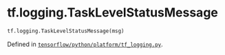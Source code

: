 <div itemscope itemtype="http://developers.google.com/ReferenceObject">
<meta itemprop="name" content="tf.logging.TaskLevelStatusMessage" />
<meta itemprop="path" content="Stable" />
</div>

# tf.logging.TaskLevelStatusMessage

``` python
tf.logging.TaskLevelStatusMessage(msg)
```



Defined in [`tensorflow/python/platform/tf_logging.py`](/code/stable/tensorflow/python/platform/tf_logging.py).

